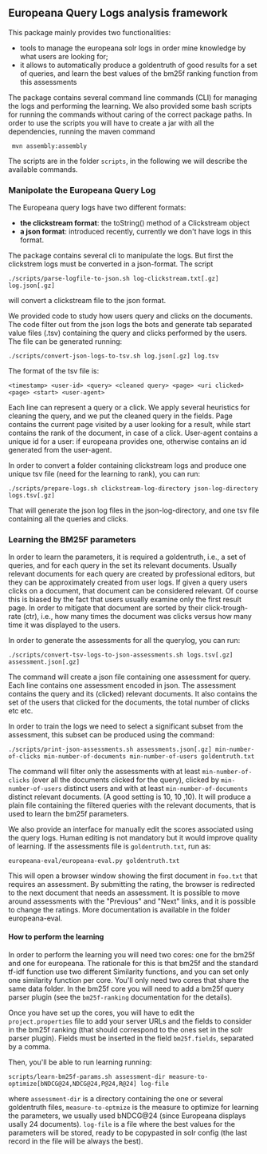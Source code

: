 ## Europeana Query Logs analysis framework 

This package mainly provides two functionalities: 

  * tools to manage the europeana solr logs in order mine knowledge by what users are looking for; 
  * it allows to automatically produce a goldentruth of good results for a set of queries, and learn the best values of the bm25f ranking function from this assessments
  
The package contains several command line commands (CLI) for managing the logs and performing the learning. 
We also provided some bash scripts for running the commands without caring of the correct package paths. 
In order to use the scripts you will have to create a jar with all the dependencies, running the maven command
 
     mvn assembly:assembly 

The scripts are in the folder `scripts`, in the following we will describe the available commands.   
  
### Manipolate the Europeana Query Log 

The Europeana query logs have two different formats:
  
  * **the clickstream format**: the toString() method of a Clickstream object
  * **a json format**: introduced recently, currently we don't have logs in this format. 
 
The package contains several cli to manipulate the logs. But first the clickstrem logs must be converted
in a json-format. The script 

    ./scripts/parse-logfile-to-json.sh log-clickstream.txt[.gz] log.json[.gz]

will convert a clickstream file to the json format. 

We provided code to study how users query and clicks on the documents. The code filter out from the json logs 
the bots and generate tab separated value files (.tsv) containing the query and clicks performed by the users. 
The file can be generated running: 

    ./scripts/convert-json-logs-to-tsv.sh log.json[.gz] log.tsv

The format of the tsv file is: 

	<timestamp>	<user-id> <query> <cleaned query> <page> <uri clicked> <page> <start> <user-agent>

Each line can represent a query or a click. We apply several heuristics for cleaning the query, and we 
put the cleaned query in the fields. Page contains the current page visited by a user looking for a result,
while start contains the rank of the document, in case of a click. User-agent contains a unique id for a user:
if europeana provides one, otherwise contains an id generated from the user-agent. 

In order to convert a folder containing clickstream logs and produce one unique tsv file (need for the learning to rank), 
you can run: 

    ./scripts/prepare-logs.sh clickstream-log-directory json-log-directory logs.tsv[.gz]

That will generate the json log files in the json-log-directory, and one tsv file containing all the queries and clicks. 


### Learning the BM25F parameters

In order to learn the parameters, it is required a goldentruth, i.e., a set of queries, and for each query in the set its relevant
documents. Usually relevant documents for each query are created by professional editors, but they can  be approximately created
from user logs. If given a query users clicks on a document, that document can be considered relevant. Of course this is biased
by the fact that users usually examine only the first result page. In order to mitigate that document are sorted by their
click-trough-rate (ctr), i.e., how many times the document was clicks versus how many time it was displayed to the users. 

In order to generate the assessments for all the querylog, you can run: 

    ./scripts/convert-tsv-logs-to-json-assessments.sh logs.tsv[.gz] assessment.json[.gz]

The command will create a json file containing one assessment for query. Each line contains one assessment encoded in json. 
The assessment contains the query and its (clicked) relevant documents. It also contains the set of the users that clicked for 
the documents, the total number of clicks etc etc. 

In order to train the logs we need to select a significant subset from the assessment, this subset can be 
produced using the command: 

    ./scripts/print-json-assessments.sh assessments.json[.gz] min-number-of-clicks min-number-of-documents min-number-of-users goldentruth.txt

The command will filter only the assessments with at least `min-number-of-clicks` (over all the documents clicked for the query), clicked 
by `min-number-of-users` distinct users and with at least `min-number-of-documents` distinct relevant documents. (A good setting is 10, 10 ,10). 
It will produce a plain file containing the filtered queries with the relevant documents, that is used to learn the bm25f parameters. 

We also provide an interface for manually edit the scores associated using the query logs. Human editing is not mandatory but it would improve
quality of learning. If the assessments file is `goldentruth.txt`, run as:

	europeana-eval/europeana-eval.py goldentruth.txt

This will open a browser window showing the first document in `foo.txt` that  requires an assessment.
By submitting the rating, the browser is redirected to the next document that needs an assessment. It is possible to move around assessments with the "Previous" and "Next" links, and it is possible to change the ratings.
More documentation is available in the folder europeana-eval.


#### How to perform the learning

In order to perform the learning you will need two cores: one for the bm25f and one for europeana. The rationale for this is that
bm25f and the standard tf-idf function use two different Similarity functions, and you can set only one similarity function per core. 
You'll only need two cores that share the same data folder. In the bm25f core you will need to add a bm25f query parser plugin (see the 
`bm25f-ranking` documentation for the details). 

Once you have set up the cores, you will have to edit the `project.properties` file to add your server URLs and the fields to consider in the 
bm25f ranking (that should correspond to the ones set in the solr parser plugin). Fields must be inserted in the field `bm25f.fields`, separated
by a comma. 

Then, you'll be able to run learning running: 

	scripts/learn-bm25f-params.sh assessment-dir measure-to-optimize[bNDCG@24,NDCG@24,P@24,R@24] log-file

where `assessment-dir` is a directory containing the one or several goldentruth files, `measure-to-optmize` is the measure to 
optimize for learning the parameters, we usually used bNDCG@24 (since Europeana displays usally 24 documents). `log-file` is 
a file where the best values for the parameters will be stored, ready to be copypasted in solr config (the last record in the file will be 
always the best). 





 




 
